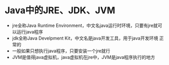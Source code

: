 # Java中的JRE、JDK、JVM
- jre全称Java Runtime Environment，中文名java运行时环境，只要有jre就可以运行java程序 
- jdk全称Java Develpment Kit，中文名是java开发工具，用于java开发环境
正常的
- 一般如果只想执行java程序，只要安装一个jre就行
- JVM是值得java虚拟机，java虚拟机在jre中，JVM是java程序执行的地方